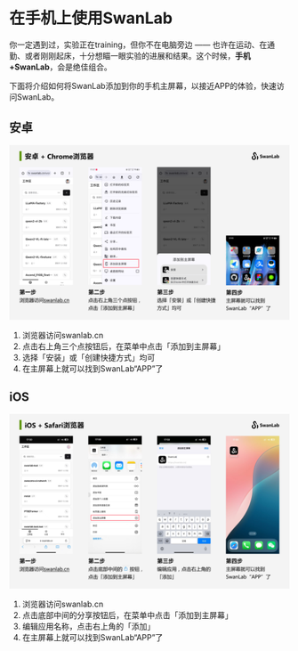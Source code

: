 # 在手机上使用SwanLab

你一定遇到过，实验正在training，但你不在电脑旁边 —— 也许在运动、在通勤、或者刚刚起床，十分想瞄一眼实验的进展和结果。这个时候，**手机+SwanLab**，会是绝佳组合。

下面将介绍如何将SwanLab添加到你的手机主屏幕，以接近APP的体验，快速访问SwanLab。


## 安卓

![alt text](/zh/guide_cloud/general/app/android.png)

1. 浏览器访问swanlab.cn
2. 点击右上角三个点按钮后，在菜单中点击「添加到主屏幕」
3. 选择「安装」或「创建快捷方式」均可
4. 在主屏幕上就可以找到SwanLab“APP”了

## iOS

![alt text](/zh/guide_cloud/general/app/ios.png)

1. 浏览器访问swanlab.cn
2. 点击底部中间的分享按钮后，在菜单中点击「添加到主屏幕」
3. 编辑应用名称，点击右上角的「添加」
4. 在主屏幕上就可以找到SwanLab“APP”了
